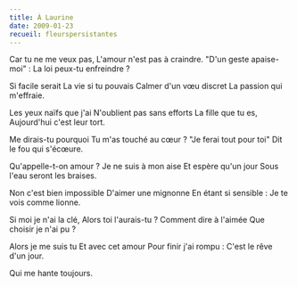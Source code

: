 ```yaml
---
title: À Laurine
date: 2009-01-23
recueil: fleurspersistantes
---
```


Car tu ne me veux pas,
L'amour n'est pas à craindre.
"D'un geste apaise-moi" :
La loi peux-tu enfreindre ?

Si facile serait
La vie si tu pouvais
Calmer d'un vœu discret
La passion qui m'effraie.

Les yeux naïfs que j'ai
N'oublient pas sans efforts
La fille que tu es,
Aujourd'hui c'est leur tort.

Me dirais-tu pourquoi
Tu m'as touché au cœur ?
"Je ferai tout pour toi"
Dit le fou qui s'écœure.

Qu'appelle-t-on amour ?
Je ne suis à mon aise
Et espère qu'un jour
Sous l'eau seront les braises.

Non c'est bien impossible
D'aimer une mignonne
En étant si sensible :
Je te vois comme lionne.

Si moi je n'ai la clé,
Alors toi l'aurais-tu ?
Comment dire à l'aimée
Que choisir je n'ai pu ?

Alors je me suis tu
Et avec cet amour
Pour finir j'ai rompu :
C'est le rêve d'un jour.

Qui me hante toujours.
